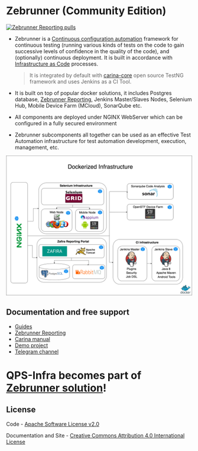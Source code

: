 Zebrunner (Community Edition)
==================

[![Zebrunner Reporting pulls](https://img.shields.io/docker/pulls/qaprosoft/zafira.svg?label=zafira%20pulls)](https://hub.docker.com/r/qaprosoft/zafira/)

* Zebrunner is a [Continuous configuration automation](https://en.wikipedia.org/wiki/Infrastructure_as_code#Continuous_configuration_automation) framework for continuous testing (running various kinds of tests on the code to gain successive levels of confidence in the quality of the code), and (optionally) continuous deployment. It is built in accordance with [Infrastructure as Code](https://en.wikipedia.org/wiki/Infrastructure_as_code) processes. 
  > It is integrated by default with [carina-core](http://www.carina-core.io) open source TestNG framework and uses Jenkins as a CI Tool.

* It is built on top of popular docker solutions, it includes Postgres database, [Zebrunner Reporting](https://zebrunner.github.io/documentation/), Jenkins Master/Slaves Nodes, Selenium Hub, Mobile Device Farm (MCloud), SonarQube etc.

* All components are deployed under NGINX WebServer which can be configured in a fully secured environment

* Zebrunner subcomponents all together can be used as an effective Test Automation infrastructure for test automation development, execution, management, etc.

![Alt text](./docs/img/qps-infra.png?raw=true "Zebrunner (Community Edition)")

## Documentation and free support
* [Guides](https://zebrunner.github.io/zebrunner)
* [Zebrunner Reporting](https://zebrunner.github.io/documentation/)
* [Carina manual](http://qaprosoft.github.io/carina)
* [Demo project](https://github.com/qaprosoft/carina-demo)
* [Telegram channel](https://t.me/zebrunner)

# QPS-Infra becomes part of [Zebrunner solution](https://medium.com/@zebrunner_official/qps-infra-becomes-part-of-zebrunner-solution-dbcf233e49f)!

## License
Code - [Apache Software License v2.0](http://www.apache.org/licenses/LICENSE-2.0)

Documentation and Site - [Creative Commons Attribution 4.0 International License](http://creativecommons.org/licenses/by/4.0/deed.en_US)
